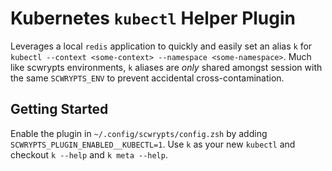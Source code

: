 # Kubernetes `kubectl` Helper Plugin

Leverages a local `redis` application to quickly and easily set an alias `k` for `kubectl --context <some-context> --namespace <some-namespace>`.
Much like scwrypts environments, `k` aliases are *only* shared amongst session with the same `SCWRYPTS_ENV` to prevent accidental cross-contamination.


## Getting Started

Enable the plugin in `~/.config/scwrypts/config.zsh` by adding `SCWRYPTS_PLUGIN_ENABLED__KUBECTL=1`.
Use `k` as your new `kubectl` and checkout `k --help` and `k meta --help`.
